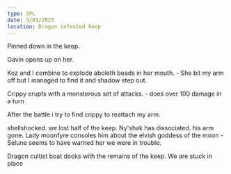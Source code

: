 ```yaml
---
type: SPL
date: 3/01/2025
location: Dragon infested keep
---
```


Pinned down in the keep.

Gavin opens up on her. 

Koz and I combine to explode aboleth beads in her mouth.
	- She bit my arm off but I managed to find it and shadow step out.

Crippy erupts with a monsterous set of attacks.
	- does over 100 damage in a turn


After the battle i try to find crippy to reattach my arm.

shellshocked. we lost half of the keep.
Ny'shak has dissociated. his arm gone.
Lady moonfyre consoles him about the elvish goddess of the moon
	- Selune seems to have warned her we were in trouble. 

Dragon cultist boat docks with the remains of the keep. 
We are stuck in place 


